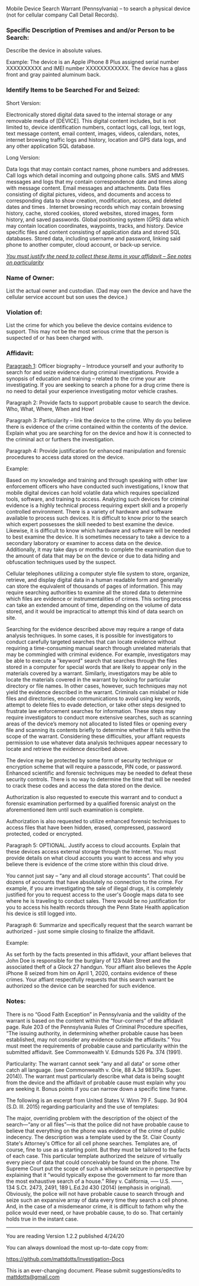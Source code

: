 Mobile Device Search Warrant (Pennsylvania) – to search a physical device (not for cellular company Call Detail Records).

### Specific Description of Premises and and/or Person to be Search:

Describe the device in absolute values.

Example:  The device is an Apple iPhone 8 Plus assigned serial number XXXXXXXXXX and IMEI number XXXXXXXXXXXX.  The device has a glass front and gray painted aluminum back.

### Identify Items to be Searched For and Seized:

Short Version:

Electronically stored digital data saved to the internal storage or any removable media of [DEVICE].  This digital content includes, but is not limited to, device identification numbers, contact logs, call logs, text logs, text message content, email content, images, videos, calendars, notes, internet browsing traffic logs and history, location and GPS data logs, and any other application SQL database.

Long Version:

Data logs that may contain contact names, phone numbers and addresses.  Call logs which detail incoming and outgoing phone calls. SMS and MMS messages and logs that my contain correspondence date and times along with message content. Email messages and attachments. Data files consisting of digital pictures, videos, and documents and access to corresponding data to show creation, modification, access, and deleted dates and times .  Internet browsing records which may contain browsing history, cache, stored cookies, stored websites, stored images, form history, and saved passwords.  Global positioning system (GPS) data which may contain location coordinates, waypoints, tracks, and history. Device specific files and content consisting of application data and stored SQL databases. Stored data, including username and password, linking said phone to another computer, cloud account, or back-up service.

<u>*You must justify the need to collect these items in your affidavit – See notes on particularity*</u>

### Name of Owner:

List the actual owner and custodian.  (Dad may own the device and have the cellular service account but son uses the device.)

### Violation of:

List the crime for which you believe the device contains evidence to support. This may not be the most serious crime that the person is suspected of or has been charged with.

### Affidavit:

<u>Paragraph 1</u>:  Officer biography – Introduce yourself and your authority to search for and seize evidence during criminal investigations.  Provide a synopsis of education and training – related to the crime your are investigating.  If you are seeking to search a phone for a drug crime there is no need to detail your experience investigating motor vehicle crashes.

Paragraph 2: Provide facts to support probable cause to search the device.  Who, What, Where, When and How!

Paragraph 3: Particularity – link the device to the crime.  Why do you believe there is evidence of the crime contained within the contents of the device. Explain what you are searching for on the device and how it is connected to the criminal act or furthers the investigation.

Paragraph 4:  Provide justification for enhanced manipulation and forensic procedures to access data stored on the device.

Example:

Based on my knowledge and training and through speaking with other law enforcement officers who have conducted such investigations, I know that mobile digital devices can hold volatile data which requires specialized tools, software, and training to access.  Analyzing such devices for criminal evidence is a highly technical process requiring expert skill and a properly controlled environment.  There is a variety of hardware and software available to process such devices.  It is difficult to know prior to the search which expert possesses the skill needed to best examine the device.  Likewise, it is difficult to know which hardware and software will be needed to best examine the device.  It is sometimes necessary to take a device to a secondary laboratory or examiner to access data on the device. Additionally, it may take days or months to complete the examination due to the amount of data that may be on the device or due to data hiding and obfuscation techniques used by the suspect.

Cellular telephones utilizing a computer style file system to store, organize, retrieve, and display digital data in a human readable form and generally can store the equivalent of thousands of pages of information. This may require searching authorities to examine all the stored data to determine which files are evidence or instrumentalities of crimes.  This sorting process can take an extended amount of time, depending on the volume of data stored, and it would be impractical to attempt this kind of data search on site.

Searching for the evidence described above may require a range of data analysis techniques.  In some cases, it is possible for investigators to conduct carefully targeted searches that can locate evidence without requiring a time-consuming manual search through unrelated materials that may be commingled with criminal evidence.  For example, investigators may be able to execute a "keyword" search that searches through the files stored in a computer for special words that are likely to appear only in the materials covered by a warrant.  Similarly, investigators may be able to locate the materials covered in the warrant by looking for particular directory or file names.  In other cases, however, such techniques may not yield the evidence described in the warrant.  Criminals can mislabel or hide files and directories, encode communications to avoid using key words, attempt to delete files to evade detection, or take other steps designed to frustrate law enforcement searches for information.   These steps may require investigators to conduct more extensive searches, such as scanning areas of the device’s memory not allocated to listed files or opening every file and scanning its contents briefly to determine whether it falls within the scope of the warrant.  Considering these difficulties, your affiant requests permission to use whatever data analysis techniques appear necessary to locate and retrieve the evidence described above.

The device may be protected by some form of security technique or encryption scheme that will require a passcode, PIN code, or password.  Enhanced scientific and forensic techniques may be needed to defeat these security controls.  There is no way to determine the time that will be needed to crack these codes and access the data stored on the device.

Authorization is also requested to execute this warrant and to conduct a forensic examination performed by a qualified forensic analyst on the aforementioned item until such examination is complete.

Authorization is also requested to utilize enhanced forensic techniques to access files that have been hidden, erased, compressed, password protected, coded or encrypted.

Paragraph 5:  OPTIONAL.  Justify access to cloud accounts.  Explain that these devices access external storage through the Internet.  You must provide details on what cloud accounts you want to access and why you believe there is evidence of the crime store within this cloud drive.

You cannot just say – “any and all cloud storage accounts”. That could be dozens of accounts that have absolutely no connection to the crime.  For example, if you are investigating the sale of illegal drugs, it is completely justified for you to request access to the user's Google maps data to see where he is traveling to conduct sales.  There would be no justification for you to access his health records through the Penn State Health application his device is still logged into.

Paragraph 6: Summarize and specifically request that the search warrant be authorized - just some simple closing to finalize the affidavit.

Example:

As set forth by the facts presented in this affidavit, your affiant believes that John Doe is responsible for the burglary of 123 Main Street and the associated theft of a Glock 27 handgun.  Your affiant also believes the Apple iPhone 8 seized from him on April 1, 2020, contains evidence of these crimes.  Your affiant respectfully requests that this search warrant be authorized so the device can be searched for such evidence.

### Notes:

There is no “Good Faith Exception” in Pennsylvania and the validity of the warrant is based on the content within the “four-corners” of the affidavit page. Rule 203 of the Pennsylvania Rules of Criminal Procedure specifies, “The issuing authority, in determining whether probable cause has been established, may not consider any evidence outside the affidavits.”  You must meet the requirements of probable cause and particularity within the submitted affidavit. See Commonwealth V. Edmunds 526 Pa. 374 (1991).

Particularity: The warrant cannot seek “any and all data” or some other catch all language. (see Commonwealth v. Orie, 88 A.3d 983(Pa. Super. 2014)).  The warrant must particularly describe what data is being sought from the device and the affidavit of probable cause must explain why you are seeking it.  Bonus points if you can narrow down a specific time frame.

The following is an excerpt from United States V. Winn 79 F. Supp. 3d 904 (S.D. Ill. 2015) regarding particularity and the use of templates:

The major, overriding problem with the description of the object of the search—“any or all files”—is that the police did not have probable cause to believe that everything on the phone was evidence of the crime of public indecency. The description was a template used by the St. Clair County State's Attorney's Office for all cell phone searches. Templates are, of course, fine to use as a starting point. But they must be tailored to the facts of each case. This particular template authorized the seizure of virtually every piece of data that could conceivably be found on the phone. The Supreme Court put the scope of such a wholesale seizure in perspective by explaining that it “would typically expose the government to far more than the most exhaustive search of a house.” Riley v. California, ––– U.S. ––––, 134 S.Ct. 2473, 2491, 189 L.Ed.2d 430 (2014) (emphasis in original). Obviously, the police will not have probable cause to search through and seize such an expansive array of data every time they search a cell phone. And, in the case of a misdemeanor crime, it is difficult to fathom why the police would ever need, or have probable cause, to do so. That certainly holds true in the instant case.

*************************************************************************************************************
You are reading Version 1.2.2 published 4/24/20

You can always download the most up-to-date copy from:

https://github.com/mattdotts/Investigation-Docs

This is an ever-changing document.  Please submit suggestions/edits to mattdotts@gmail.com
